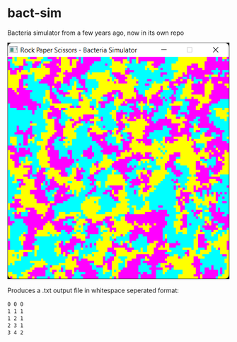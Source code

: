 # bact-sim
 Bacteria simulator from a few years ago, now in its own repo

![sim](screenshot1.png)

Produces a .txt output file in whitespace seperated format:
```
0 0 0
1 1 1
1 2 1
2 3 1
3 4 2
```
